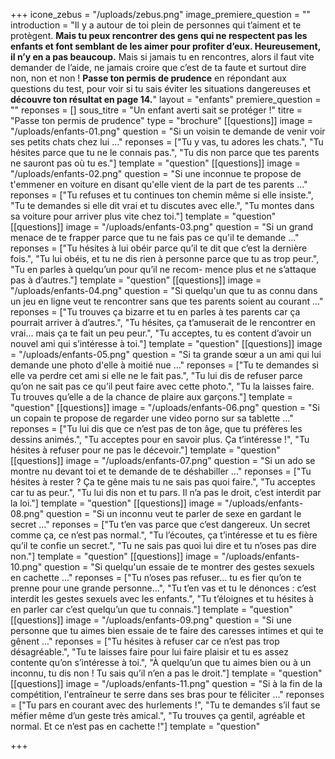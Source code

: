 +++
icone_zebus = "/uploads/zebus.png"
image_premiere_question = ""
introduction = "Il y a autour de toi plein de personnes qui t’aiment et te protègent. **Mais tu peux rencontrer des gens qui ne respectent pas les enfants et font semblant de les aimer pour profiter d’eux. Heureusement, il n’y en a pas beaucoup.** Mais si jamais tu en rencontres, alors il faut vite demander de l’aide, ne jamais croire que c’est de ta faute et surtout dire non, non et non ! **Passe ton permis de prudence** en répondant aux questions du test, pour voir si tu sais éviter les situations dangereuses et **découvre ton résultat en page 14.**"
layout = "enfants"
premiere_question = ""
reponses = []
sous_titre = "Un enfant averti sait se protéger !"
titre = "Passe ton permis de prudence"
type = "brochure"
[[questions]]
image = "/uploads/enfants-01.png"
question = "Si un voisin te demande de venir voir ses petits chats chez lui ..."
reponses = ["Tu y vas, tu adores les chats.", "Tu hésites parce que tu ne le connais pas.", "Tu dis non parce que tes parents ne sauront pas où tu es."]
template = "question"
[[questions]]
image = "/uploads/enfants-02.png"
question = "Si une inconnue te propose de t'emmener en voiture en disant qu'elle vient de la part de tes parents ..."
reponses = ["Tu refuses et tu continues ton chemin même si elle insiste.", "Tu te demandes si elle dit vrai et tu discutes avec elle.", "Tu montes dans sa voiture pour arriver plus vite chez toi."]
template = "question"
[[questions]]
image = "/uploads/enfants-03.png"
question = "Si un grand menace de te frapper parce que tu ne fais pas ce qu'il te demande ..."
reponses = ["Tu hésites à lui obéir parce qu’il te dit que c’est la dernière fois.", "Tu lui obéis, et tu ne dis rien à personne parce que tu as trop peur.", "Tu en parles à quelqu’un pour qu’il ne recom- mence plus et ne s’attaque pas à d’autres."]
template = "question"
[[questions]]
image = "/uploads/enfants-04.png"
question = "Si quelqu'un que tu as connu dans un jeu en ligne veut te rencontrer sans que tes parents soient au courant ..."
reponses = ["Tu trouves ça bizarre et tu en parles à tes parents car ça pourrait arriver à d’autres.", "Tu hésites, ça t’amuserait de le rencontrer en vrai... mais ça te fait un peu peur.", "Tu acceptes, tu es content d’avoir un nouvel ami qui s’intéresse à toi."]
template = "question"
[[questions]]
image = "/uploads/enfants-05.png"
question = "Si ta grande sœur a un ami qui lui demande une photo d'elle à moitié nue ..."
reponses = ["Tu te demandes si elle va perdre cet ami si elle ne le fait pas.", "Tu lui dis de refuser parce qu’on ne sait pas ce qu’il peut faire avec cette photo.", "Tu la laisses faire. Tu trouves qu’elle a de la chance de plaire aux garçons."]
template = "question"
[[questions]]
image = "/uploads/enfants-06.png"
question = "Si un copain te propose de regarder une video porno sur sa tablette ..."
reponses = ["Tu lui dis que ce n’est pas de ton âge, que tu préfères les dessins animés.", "Tu acceptes pour en savoir plus. Ça t’intéresse !", "Tu hésites à refuser pour ne pas le décevoir."]
template = "question"
[[questions]]
image = "/uploads/enfants-07.png"
question = "Si un ado se montre nu devant toi et te demande de te déshabiller ..."
reponses = ["Tu hésites à rester ? Ça te gêne mais tu ne sais pas quoi faire.", "Tu acceptes car tu as peur.", "Tu lui dis non et tu pars. Il n’a pas le droit, c’est interdit par la loi."]
template = "question"
[[questions]]
image = "/uploads/enfants-08.png"
question = "Si un inconnu veut te parler de sexe en gardant le secret ..."
reponses = ["Tu t’en vas parce que c’est dangereux. Un secret comme ça, ce n’est pas normal.", "Tu l’écoutes, ça t’intéresse et tu es fière qu’il te confie un secret.", "Tu ne sais pas quoi lui dire et tu n’oses pas dire non."]
template = "question"
[[questions]]
image = "/uploads/enfants-10.png"
question = "Si quelqu'un essaie de te montrer des gestes sexuels en cachette ..."
reponses = ["Tu n’oses pas refuser... tu es fier qu’on te prenne pour une grande personne...", "Tu t’en vas et tu le dénonces : c’est interdit les gestes sexuels avec les enfants.", "Tu t’éloignes et tu hésites à en parler car c’est quelqu’un que tu connais."]
template = "question"
[[questions]]
image = "/uploads/enfants-09.png"
question = "Si une personne que tu aimes bien essaie de te faire des caresses intimes et qui te gênent ..."
reponses = ["Tu hésites à refuser car ce n’est pas trop désagréable.", "Tu te laisses faire pour lui faire plaisir et tu es assez contente qu’on s’intéresse à toi.", "À quelqu’un que tu aimes bien ou à un inconnu, tu dis non ! Tu sais qu’il n’en a pas le droit."]
template = "question"
[[questions]]
image = "/uploads/enfants-11.png"
question = "Si à la fin de la compétition, l'entraîneur te serre dans ses bras pour te féliciter ..."
reponses = ["Tu pars en courant avec des hurlements !", "Tu te demandes s’il faut se méfier même d’un geste très amical.", "Tu trouves ça gentil, agréable et normal. Et ce n’est pas en cachette !"]
template = "question"

+++
